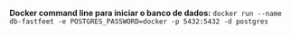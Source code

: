 **Docker command line para iniciar o banco de dados:**
```docker run --name db-fastfeet -e POSTGRES_PASSWORD=docker -p 5432:5432 -d postgres```
